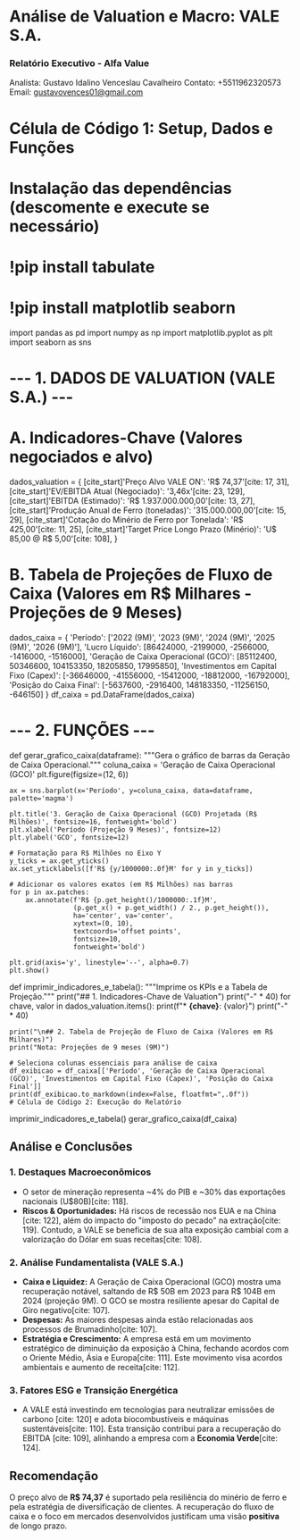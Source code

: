 # Análise de Valuation e Macro: VALE S.A.
### Relatório Executivo - Alfa Value
Analista: Gustavo Idalino Venceslau Cavalheiro
Contato: +5511962320573
Email: gustavovences01@gmail.com

# Célula de Código 1: Setup, Dados e Funções

# Instalação das dependências (descomente e execute se necessário)
# !pip install tabulate
# !pip install matplotlib seaborn

import pandas as pd
import numpy as np
import matplotlib.pyplot as plt
import seaborn as sns

# --- 1. DADOS DE VALUATION (VALE S.A.) ---

# A. Indicadores-Chave (Valores negociados e alvo)
dados_valuation = {
    [cite_start]'Preço Alvo VALE ON': 'R$ 74,37'[cite: 17, 31],
    [cite_start]'EV/EBITDA Atual (Negociado)': '3,46x'[cite: 23, 129],
    [cite_start]'EBITDA (Estimado)': 'R$ 1.937.000.000,00'[cite: 13, 27],
    [cite_start]'Produção Anual de Ferro (toneladas)': '315.000.000,00'[cite: 15, 29],
    [cite_start]'Cotação do Minério de Ferro por Tonelada': 'R$ 425,00'[cite: 11, 25],
    [cite_start]'Target Price Longo Prazo (Minério)': 'U$ 85,00 @ R$ 5,00'[cite: 108],
}

# B. Tabela de Projeções de Fluxo de Caixa (Valores em R$ Milhares - Projeções de 9 Meses)
dados_caixa = {
    'Período': ['2022 (9M)', '2023 (9M)', '2024 (9M)', '2025 (9M)', '2026 (9M)'],
    'Lucro Líquido': [86424000, -2199000, -2566000, -1416000, -1516000],
    'Geração de Caixa Operacional (GCO)': [85112400, 50346600, 104153350, 18205850, 17995850],
    'Investimentos em Capital Fixo (Capex)': [-36646000, -41556000, -15412000, -18812000, -16792000],
    'Posição do Caixa Final': [-5637600, -2916400, 148183350, -11256150, -646150]
}
df_caixa = pd.DataFrame(dados_caixa)

# --- 2. FUNÇÕES ---

def gerar_grafico_caixa(dataframe):
    """Gera o gráfico de barras da Geração de Caixa Operacional."""
    coluna_caixa = 'Geração de Caixa Operacional (GCO)'
    plt.figure(figsize=(12, 6))
    
    ax = sns.barplot(x='Período', y=coluna_caixa, data=dataframe, palette='magma')
    
    plt.title('3. Geração de Caixa Operacional (GCO) Projetada (R$ Milhões)', fontsize=16, fontweight='bold')
    plt.xlabel('Período (Projeção 9 Meses)', fontsize=12)
    plt.ylabel('GCO', fontsize=12)

    # Formatação para R$ Milhões no Eixo Y
    y_ticks = ax.get_yticks()
    ax.set_yticklabels([f'R$ {y/1000000:.0f}M' for y in y_ticks])
    
    # Adicionar os valores exatos (em R$ Milhões) nas barras
    for p in ax.patches:
        ax.annotate(f'R$ {p.get_height()/1000000:.1f}M', 
                    (p.get_x() + p.get_width() / 2., p.get_height()), 
                    ha='center', va='center', 
                    xytext=(0, 10), 
                    textcoords='offset points',
                    fontsize=10,
                    fontweight='bold')
    
    plt.grid(axis='y', linestyle='--', alpha=0.7)
    plt.show()

def imprimir_indicadores_e_tabela():
    """Imprime os KPIs e a Tabela de Projeção."""
    print("## 1. Indicadores-Chave de Valuation")
    print("-" * 40)
    for chave, valor in dados_valuation.items():
        print(f"* **{chave}**: {valor}")
    print("-" * 40)

    print("\n## 2. Tabela de Projeção de Fluxo de Caixa (Valores em R$ Milhares)")
    print("Nota: Projeções de 9 meses (9M)")
    
    # Seleciona colunas essenciais para análise de caixa
    df_exibicao = df_caixa[['Período', 'Geração de Caixa Operacional (GCO)', 'Investimentos em Capital Fixo (Capex)', 'Posição do Caixa Final']]
    print(df_exibicao.to_markdown(index=False, floatfmt=",.0f"))
    # Célula de Código 2: Execução do Relatório

imprimir_indicadores_e_tabela()
gerar_grafico_caixa(df_caixa)

## Análise e Conclusões

### 1. Destaques Macroeconômicos
* O setor de mineração representa ~4% do PIB e ~30% das exportações nacionais (U$80B)[cite: 118].
* **Riscos & Oportunidades:** Há riscos de recessão nos EUA e na China [cite: 122], além do impacto do "imposto do pecado" na extração[cite: 119]. Contudo, a VALE se beneficia de sua alta exposição cambial com a valorização do Dólar em suas receitas[cite: 108].

### 2. Análise Fundamentalista (VALE S.A.)
* **Caixa e Liquidez:** A Geração de Caixa Operacional (GCO) mostra uma recuperação notável, saltando de R$ 50B em 2023 para R$ 104B em 2024 (projeção 9M). O GCO se mostra resiliente apesar do Capital de Giro negativo[cite: 107].
* **Despesas:** As maiores despesas ainda estão relacionadas aos processos de Brumadinho[cite: 107].
* **Estratégia e Crescimento:** A empresa está em um movimento estratégico de diminuição da exposição à China, fechando acordos com o Oriente Médio, Ásia e Europa[cite: 111]. Este movimento visa acordos ambientais e aumento de receita[cite: 112].

### 3. Fatores ESG e Transição Energética
* A VALE está investindo em tecnologias para neutralizar emissões de carbono [cite: 120] e adota biocombustíveis e máquinas sustentáveis[cite: 110]. Esta transição contribui para a recuperação do EBITDA [cite: 109], alinhando a empresa com a **Economia Verde**[cite: 124].

## Recomendação
O preço alvo de **R$ 74,37** é suportado pela resiliência do minério de ferro e pela estratégia de diversificação de clientes. A recuperação do fluxo de caixa e o foco em mercados desenvolvidos justificam uma visão **positiva** de longo prazo.
